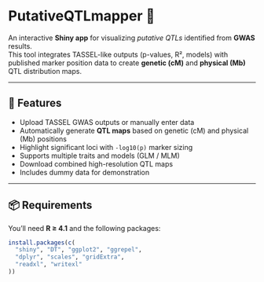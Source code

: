 # PutativeQTLmapper 🧬

An interactive **Shiny app** for visualizing *putative QTLs* identified from **GWAS** results.  
This tool integrates TASSEL-like outputs (p-values, R², models) with published marker position data to create **genetic (cM)** and **physical (Mb)** QTL distribution maps.

---

## 🧠 Features

- Upload TASSEL GWAS outputs or manually enter data  
- Automatically generate **QTL maps** based on genetic (cM) and physical (Mb) positions  
- Highlight significant loci with `-log10(p)` marker sizing  
- Supports multiple traits and models (GLM / MLM)  
- Download combined high-resolution QTL maps  
- Includes dummy data for demonstration  

---

## 📦 Requirements

You’ll need **R ≥ 4.1** and the following packages:

```r
install.packages(c(
  "shiny", "DT", "ggplot2", "ggrepel",
  "dplyr", "scales", "gridExtra",
  "readxl", "writexl"
))

